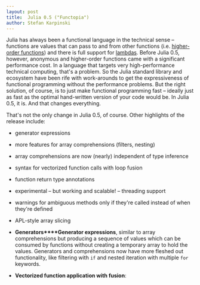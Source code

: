 ```yaml
---
layout: post
title:  Julia 0.5 ("Functopia")
author: Stefan Karpinski
---
```


Julia has always been a functional language in the technical sense – functions are values that can pass to and from other functions (i.e. [higher-order functions](https://en.wikipedia.org/wiki/Higher-order_function)) and there is full support for [lambdas](https://en.wikipedia.org/wiki/Anonymous_function). Before Julia 0.5, however, anonymous and higher-order functions came with a significant performance cost. In a language that targets very high-performance technical computing, that's a problem. So the Julia standard library and ecosystem have been rife with work-arounds to get the expressiveness of functional programming without the performance problems. But the right solution, of course, is to just make functional programming fast – ideally just as fast as the optimal hand-written version of your code would be. In Julia 0.5, it is. And that changes everything.

That's not the only change in Julia 0.5, of course. Other highlights of the release include:

- generator expressions
- more features for array comprehensions (filters, nesting)
- array comprehensions are now (nearly) independent of type inference
- syntax for vectorized function calls with loop fusion
- function return type annotations
- experimental – but working and scalable! – threading support
- warnings for ambiguous methods only if they're called instead of when they're defined
- APL-style array slicing



- **Generators****Generator expressions**, similar to array comprehensions but producing a sequence of values which can be consumed by functions without creating a temporary array to hold the values. Generators and comprehensions now have more fleshed out functionality, like filtering with `if` and nested iteration with multiple `for` keywords.

- **Vectorized function application with fusion**: 
